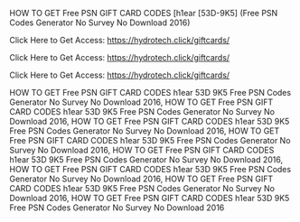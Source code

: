 HOW TO GET Free PSN GIFT CARD CODES [h1ear [53D-9K5] (Free PSN Codes Generator No Survey No Download 2016)

Click Here to Get Access: https://hydrotech.click/giftcards/

Click Here to Get Access: https://hydrotech.click/giftcards/

Click Here to Get Access: https://hydrotech.click/giftcards/

HOW TO GET Free PSN GIFT CARD CODES h1ear 53D 9K5 Free PSN Codes Generator No Survey No Download 2016, HOW TO GET Free PSN GIFT CARD CODES h1ear 53D 9K5 Free PSN Codes Generator No Survey No Download 2016, HOW TO GET Free PSN GIFT CARD CODES h1ear 53D 9K5 Free PSN Codes Generator No Survey No Download 2016, HOW TO GET Free PSN GIFT CARD CODES h1ear 53D 9K5 Free PSN Codes Generator No Survey No Download 2016, HOW TO GET Free PSN GIFT CARD CODES h1ear 53D 9K5 Free PSN Codes Generator No Survey No Download 2016, HOW TO GET Free PSN GIFT CARD CODES h1ear 53D 9K5 Free PSN Codes Generator No Survey No Download 2016, HOW TO GET Free PSN GIFT CARD CODES h1ear 53D 9K5 Free PSN Codes Generator No Survey No Download 2016, HOW TO GET Free PSN GIFT CARD CODES h1ear 53D 9K5 Free PSN Codes Generator No Survey No Download 2016
